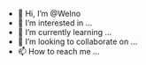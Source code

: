 - 👋 Hi, I’m @Welno
- 👀 I’m interested in ...
- 🌱 I’m currently learning ...
- 💞️ I’m looking to collaborate on ...
- 📫 How to reach me ...

<!---
Welno/Welno is a ✨ special ✨ repository because its `README.md` (this file) appears on your GitHub profile.
You can click the Preview link to take a look at your changes.
--->
